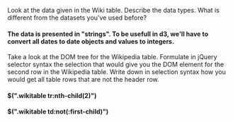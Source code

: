 Look at the data given in the Wiki table. Describe the data types. What is different from the datasets you've used before?

#### The data is presented in "strings". To be usefull in d3, we'll have to convert all dates to date objects and values to integers.

Take a look at the DOM tree for the Wikipedia table. Formulate in jQuery selector syntax the selection that would give you the DOM element for the second row in the Wikipedia table. Write down in selection syntax how you would get all table rows that are not the header row.

#### $(".wikitable tr:nth-child(2)")

#### $(".wikitable td:not(:first-child)")
